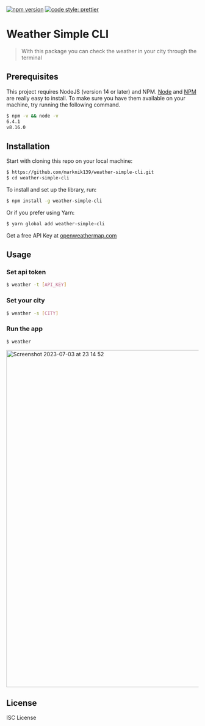 [![npm version](https://badge.fury.io/js/weather-simple-cli.svg)](https://badge.fury.io/js/weather-simple-cli)
[![code style: prettier](https://img.shields.io/badge/code_style-prettier-ff69b4.svg?style=flat-square)](https://github.com/prettier/prettier)

# Weather Simple CLI

> With this package you can check the weather in your city through the terminal

## Prerequisites

This project requires NodeJS (version 14 or later) and NPM.
[Node](http://nodejs.org/) and [NPM](https://npmjs.org/) are really easy to install.
To make sure you have them available on your machine,
try running the following command.

```sh
$ npm -v && node -v
6.4.1
v8.16.0
```

## Installation

Start with cloning this repo on your local machine:

```sh
$ https://github.com/marknik139/weather-simple-cli.git
$ cd weather-simple-cli
```

To install and set up the library, run:

```sh
$ npm install -g weather-simple-cli
```

Or if you prefer using Yarn:

```sh
$ yarn global add weather-simple-cli
```

Get a free API Key at [openweathermap.com](https://openweathermap.org/api)

## Usage

### Set api token
```sh
$ weather -t [API_KEY]
```
### Set your city 
```sh
$ weather -s [CITY]
```

### Run the app

```sh
$ weather
```

<img width="881" alt="Screenshot 2023-07-03 at 23 14 52" src="https://github.com/marknik139/weather-simple-cli/assets/60853743/13658cb4-6114-4f66-aebe-4a59fc3fdce2">

## License

ISC License
